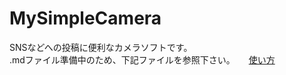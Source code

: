 # MySimpleCamera
SNSなどへの投稿に便利なカメラソフトです。  
.mdファイル準備中のため、下記ファイルを参照下さい。  　
[使い方](/app/リリース/MySimpleCamera説明書_160529.xlsx)

